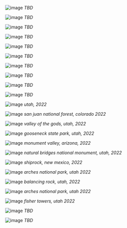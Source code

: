 
![image](/assets/images/tr14.jpg)
*TBD*

![image](/assets/images/tr15.jpg)
*TBD*


![image](/assets/images/tr16.jpg)
*TBD*


![image](/assets/images/tr17.jpg)
*TBD*

![image](/assets/images/tr18.jpg)
*TBD*

![image](/assets/images/tr19.jpg)
*TBD*

![image](/assets/images/tr20.jpg)
*TBD*

![image](/assets/images/tr21.jpg)
*TBD*

![image](/assets/images/tr22.jpg)
*TBD*

![image](/assets/images/tr23.jpg)
*TBD*

![image](/assets/images/tr1.jpg)
*utah, 2022*

![image](/assets/images/tr2.jpg)
*san juan national forest, colorado 2022*

![image](/assets/images/tr3.jpg)
*valley of the gods, utah, 2022*

![image](/assets/images/tr4.jpg)
*gooseneck state park, utah, 2022*

![image](/assets/images/tr5.jpg)
*monument valley, arizona, 2022*

![image](/assets/images/tr6.jpg)
*natural bridges national monument, utah, 2022*

![image](/assets/images/tr7.jpg)
*shiprock, new mexico, 2022*

![image](/assets/images/tr8.jfif)
*arches national park, utah 2022*

![image](/assets/images/tr9.jfif)
*balancing rock, utah, 2022*

![image](/assets/images/tr10.jfif)
*arches national park, utah 2022*

![image](/assets/images/tr11.jfif)
*fisher towers, utah 2022*

![image](/assets/images/tr12.jpeg)
*TBD*

![image](/assets/images/tr13.jpeg)
*TBD*

